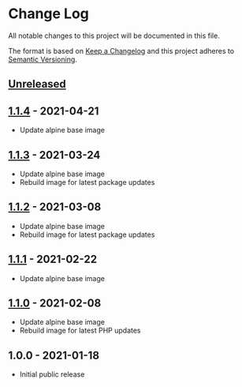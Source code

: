 # Change Log

All notable changes to this project will be documented in this file.

The format is based on [Keep a Changelog](http://keepachangelog.com/)
and this project adheres to [Semantic Versioning](http://semver.org/).

## [Unreleased]

## [1.1.4] - 2021-04-21
- Update alpine base image

## [1.1.3] - 2021-03-24
- Update alpine base image
- Rebuild image for latest package updates

## [1.1.2] - 2021-03-08
- Update alpine base image
- Rebuild image for latest package updates

## [1.1.1] - 2021-02-22
- Update alpine base image

## [1.1.0] - 2021-02-08
- Update alpine base image
- Rebuild image for latest PHP updates

## 1.0.0 - 2021-01-18

- Initial public release

[Unreleased]: https://github.com/gmitirol/alpine313-php74/compare/1.1.4...HEAD
[1.1.4]: https://github.com/gmitirol/alpine313-php74/compare/1.1.3...1.1.4
[1.1.3]: https://github.com/gmitirol/alpine313-php74/compare/1.1.2...1.1.3
[1.1.2]: https://github.com/gmitirol/alpine313-php74/compare/1.1.1...1.1.2
[1.1.1]: https://github.com/gmitirol/alpine313-php74/compare/1.1.0...1.1.1
[1.1.0]: https://github.com/gmitirol/alpine313-php74/compare/1.0.0...1.1.0
